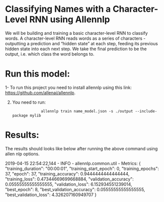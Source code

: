 # Classifying Names with a Character-Level RNN using Allennlp
We will be building and training a basic character-level RNN to classify words. A character-level RNN reads words as a series of characters - outputting a prediction and “hidden state” at each step, feeding its previous hidden state into each next step. We take the final prediction to be the output, i.e. which class the word belongs to.

# Run this model:
1- To run this project you need to install allennlp using this link:  https://github.com/allenai/allennlp. 

2. You need to run:

                    allennlp train name_model.json -s ./output --include-package mylib
                    
# Results: 
The results should looks like below after running the above command using allen nlp options.

2019-04-15 22:54:22,144 - INFO - allennlp.common.util - Metrics: {
  "training_duration": "00:00:01",
  "training_start_epoch": 0,
  "training_epochs": 37,
  "epoch": 37,
  "training_accuracy": 0.9444444444444444,
  "training_loss": 0.47344669699668884,
  "validation_accuracy": 0.05555555555555555,
  "validation_loss": 6.152934551239014,
  "best_epoch": 8,
  "best_validation_accuracy": 0.05555555555555555,
  "best_validation_loss": 4.326207160949707
}
